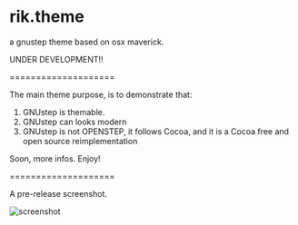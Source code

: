 rik.theme
=========

a gnustep theme based on osx maverick.

UNDER DEVELOPMENT!!

====================

The main theme purpose, is to demonstrate that:

1) GNUstep is themable.
2) GNUstep can looks modern
3) GNUstep is not OPENSTEP, it follows Cocoa, and it is a Cocoa free and open source reimplementation

Soon, more infos. Enjoy!

====================

A pre-release screenshot.


![screenshot](https://github.com/BertrandDekoninck/rik.theme/blob/master/newscreen.png)

